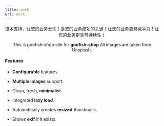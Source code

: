 ```yaml
---
title: work
url: work
---
```


<div align="center">
	<p>
技术支持，让您的业务无忧！是您的业务成功的关键！让您的业务更具竞争力！让您的业务更具可持续性！
	</p>
	<p>
			This is goofish-shop site for <strong>goofish-shop</strong>  All images are taken from Unsplash.
	</p>
</div>

#### Features

- **Configurable** features.

- **Multiple images** support.

- Clean, fresh, **minimalist**.

- Integrated **lazy load**.

- Automatically creates **resized** thumbnails.

- Shows **exif** if it exists.